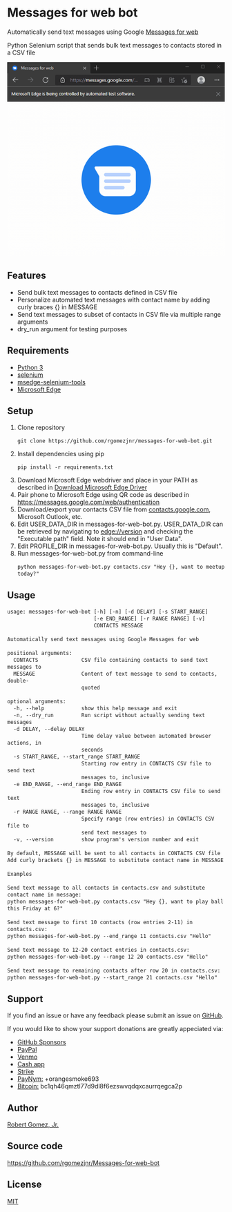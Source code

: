 # Messages for web bot
Automatically send text messages using Google [Messages for web](https://messages.google.com/web)

Python Selenium script that sends bulk text messages to contacts stored in a CSV file

![Edit Format Dialog](images/example-animation.gif)

## Features
- Send bulk text messages to contacts defined in CSV file
- Personalize automated text messages with contact name by adding curly braces {} in MESSAGE
- Send text messages to subset of contacts in CSV file via multiple range arguments
- dry_run argument for testing purposes

## Requirements
- [Python 3](https://www.python.org/downloads)
- [selenium](https://pypi.org/project/selenium)
- [msedge-selenium-tools](https://pypi.org/project/msedge-selenium-tools)
- [Microsoft Edge](https://www.microsoft.com/en-us/edge)

## Setup
1. Clone repository
    ```
    git clone https://github.com/rgomezjnr/messages-for-web-bot.git
    ```
2. Install dependencies using pip
    ```
    pip install -r requirements.txt
    ```
3. Download Microsoft Edge webdriver and place in your PATH as described in [Download Microsoft Edge Driver](https://docs.microsoft.com/en-us/microsoft-edge/webdriver-chromium/?tabs=c-sharp#download-microsoft-edge-driver)
4. Pair phone to Microsoft Edge using QR code as described in https://messages.google.com/web/authentication
5. Download/export your contacts CSV file from [contacts.google.com](https://contacts.google.com), Microsoft Outlook, etc.
6. Edit USER_DATA_DIR in messages-for-web-bot.py. USER_DATA_DIR can be retrieved by navigating to
[edge://version](edge://version) and checking the "Executable path" field. Note it should end in "User Data".
7. Edit PROFILE_DIR in messages-for-web-bot.py. Usually this is "Default". 
8. Run messages-for-web-bot.py from command-line
    ```
    python messages-for-web-bot.py contacts.csv "Hey {}, want to meetup today?"
    ```

## Usage
```
usage: messages-for-web-bot [-h] [-n] [-d DELAY] [-s START_RANGE]
                            [-e END_RANGE] [-r RANGE RANGE] [-v]
                            CONTACTS MESSAGE

Automatically send text messages using Google Messages for web

positional arguments:
  CONTACTS              CSV file containing contacts to send text messages to
  MESSAGE               Content of text message to send to contacts, double-
                        quoted

optional arguments:
  -h, --help            show this help message and exit
  -n, --dry_run         Run script without actually sending text messages
  -d DELAY, --delay DELAY
                        Time delay value between automated browser actions, in
                        seconds
  -s START_RANGE, --start_range START_RANGE
                        Starting row entry in CONTACTS CSV file to send text
                        messages to, inclusive
  -e END_RANGE, --end_range END_RANGE
                        Ending row entry in CONTACTS CSV file to send text
                        messages to, inclusive
  -r RANGE RANGE, --range RANGE RANGE
                        Specify range (row entries) in CONTACTS CSV file to
                        send text messages to
  -v, --version         show program's version number and exit

By default, MESSAGE will be sent to all contacts in CONTACTS CSV file
Add curly brackets {} in MESSAGE to substitute contact name in MESSAGE

Examples

Send text message to all contacts in contacts.csv and substitute contact name in message:
python messages-for-web-bot.py contacts.csv "Hey {}, want to play ball this Friday at 6?"

Send text message to first 10 contacts (row entries 2-11) in contacts.csv:
python messages-for-web-bot.py --end_range 11 contacts.csv "Hello"

Send text message to 12-20 contact entries in contacts.csv:
python messages-for-web-bot.py --range 12 20 contacts.csv "Hello"

Send text message to remaining contacts after row 20 in contacts.csv:
python messages-for-web-bot.py --start_range 21 contacts.csv "Hello"
```

## Support
If you find an issue or have any feedback please submit an issue on [GitHub](https://github.com/rgomezjnr/Messages-for-web-bot/issues).

If you would like to show your support donations are greatly appeciated via:
- [GitHub Sponsors](https://github.com/sponsors/rgomezjnr)
- [PayPal](https://paypal.me/rgomezjnr)
- [Venmo](https://account.venmo.com/u/rgomezjnr)
- [Cash app](https://cash.app/$rgomezjnr)
- [Strike](https://strike.me/rgomezjnr)
- [PayNym:](https://paynym.is/+orangesmoke693) +orangesmoke693
- [Bitcoin:](bitcoin:bc1qh46qmztl77d9dl8f6ezswvqdqxcaurrqegca2p) bc1qh46qmztl77d9dl8f6ezswvqdqxcaurrqegca2p

## Author
[Robert Gomez, Jr.](https://twitter.com/rgomezjnr)

## Source code
https://github.com/rgomezjnr/Messages-for-web-bot

## License
[MIT](https://github.com/rgomezjnr/Messages-for-web-bot/blob/master/LICENSE.txt)
